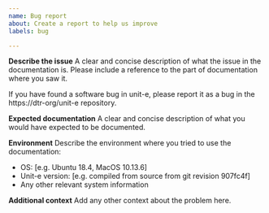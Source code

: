 ```yaml
---
name: Bug report
about: Create a report to help us improve
labels: bug

---
```


**Describe the issue**
A clear and concise description of what the issue in the documentation is.
Please include a reference to the part of documentation where you saw it.

If you have found a software bug in unit-e, please report it as a bug in the
https://dtr-org/unit-e repository.

**Expected documentation**
A clear and concise description of what you would have expected to be
documented.

**Environment**
Describe the environment where you tried to use the documentation:

* OS: [e.g. Ubuntu 18.4, MacOS 10.13.6]
* Unit-e version: [e.g. compiled from source from git revision 907fc4f]
* Any other relevant system information

**Additional context**
Add any other context about the problem here.
